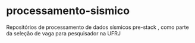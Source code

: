 # processamento-sismico
Repositórios de processamento de dados sísmicos pre-stack , como parte da seleção de vaga para pesquisador na UFRJ
